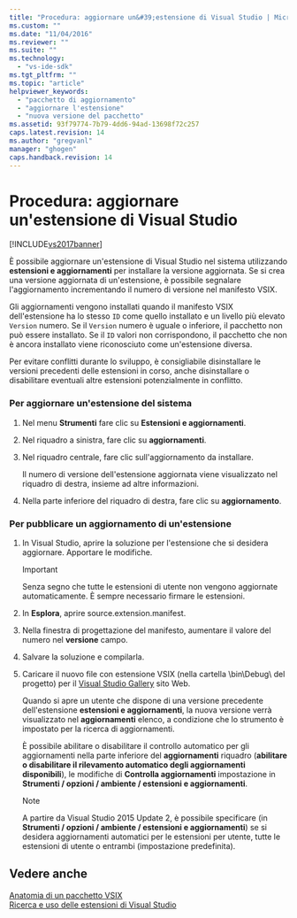 ```yaml
---
title: "Procedura: aggiornare un&#39;estensione di Visual Studio | Microsoft Docs"
ms.custom: ""
ms.date: "11/04/2016"
ms.reviewer: ""
ms.suite: ""
ms.technology: 
  - "vs-ide-sdk"
ms.tgt_pltfrm: ""
ms.topic: "article"
helpviewer_keywords: 
  - "pacchetto di aggiornamento"
  - "aggiornare l'estensione"
  - "nuova versione del pacchetto"
ms.assetid: 93f79774-7b79-4dd6-94ad-13698f72c257
caps.latest.revision: 14
ms.author: "gregvanl"
manager: "ghogen"
caps.handback.revision: 14
---
```

# Procedura: aggiornare un&#39;estensione di Visual Studio
[!INCLUDE[vs2017banner](../code-quality/includes/vs2017banner.md)]

È possibile aggiornare un'estensione di Visual Studio nel sistema utilizzando **estensioni e aggiornamenti** per installare la versione aggiornata. Se si crea una versione aggiornata di un'estensione, è possibile segnalare l'aggiornamento incrementando il numero di versione nel manifesto VSIX.  
  
 Gli aggiornamenti vengono installati quando il manifesto VSIX dell'estensione ha lo stesso `ID` come quello installato e un livello più elevato `Version` numero. Se il `Version` numero è uguale o inferiore, il pacchetto non può essere installato. Se il `ID` valori non corrispondono, il pacchetto che non è ancora installato viene riconosciuto come un'estensione diversa.  
  
 Per evitare conflitti durante lo sviluppo, è consigliabile disinstallare le versioni precedenti delle estensioni in corso, anche disinstallare o disabilitare eventuali altre estensioni potenzialmente in conflitto.  
  
### Per aggiornare un'estensione del sistema  
  
1.  Nel menu **Strumenti** fare clic su **Estensioni e aggiornamenti**.  
  
2.  Nel riquadro a sinistra, fare clic su **aggiornamenti**.  
  
3.  Nel riquadro centrale, fare clic sull'aggiornamento da installare.  
  
     Il numero di versione dell'estensione aggiornata viene visualizzato nel riquadro di destra, insieme ad altre informazioni.  
  
4.  Nella parte inferiore del riquadro di destra, fare clic su **aggiornamento**.  
  
### Per pubblicare un aggiornamento di un'estensione  
  
1.  In Visual Studio, aprire la soluzione per l'estensione che si desidera aggiornare. Apportare le modifiche.  
  
    > [!IMPORTANT]
    >  Senza segno che tutte le estensioni di utente non vengono aggiornate automaticamente. È sempre necessario firmare le estensioni.  
  
2.  In **Esplora**, aprire source.extension.manifest.  
  
3.  Nella finestra di progettazione del manifesto, aumentare il valore del numero nel **versione** campo.  
  
4.  Salvare la soluzione e compilarla.  
  
5.  Caricare il nuovo file con estensione VSIX \(nella cartella \\bin\\Debug\\ del progetto\) per il [Visual Studio Gallery](http://go.microsoft.com/fwlink/?LinkID=123847) sito Web.  
  
     Quando si apre un utente che dispone di una versione precedente dell'estensione **estensioni e aggiornamenti**, la nuova versione verrà visualizzato nel **aggiornamenti** elenco, a condizione che lo strumento è impostato per la ricerca di aggiornamenti.  
  
     È possibile abilitare o disabilitare il controllo automatico per gli aggiornamenti nella parte inferiore del **aggiornamenti** riquadro \(**abilitare o disabilitare il rilevamento automatico degli aggiornamenti disponibili**\), le modifiche di **Controlla aggiornamenti** impostazione in **Strumenti \/ opzioni \/ ambiente \/ estensioni e aggiornamenti**.  
  
    > [!NOTE]
    >  A partire da Visual Studio 2015 Update 2, è possibile specificare \(in **Strumenti \/ opzioni \/ ambiente \/ estensioni e aggiornamenti**\) se si desidera aggiornamenti automatici per le estensioni per utente, tutte le estensioni di utente o entrambi \(impostazione predefinita\).  
  
## Vedere anche  
 [Anatomia di un pacchetto VSIX](../extensibility/anatomy-of-a-vsix-package.md)   
 [Ricerca e uso delle estensioni di Visual Studio](../ide/finding-and-using-visual-studio-extensions.md)